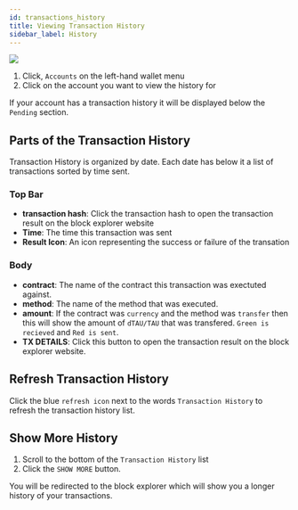 ```yaml
---
id: transactions_history
title: Viewing Transaction History
sidebar_label: History
---
```


![](/img/wallet/wallet_transaction_history.png)

1. Click, `Accounts` on the left-hand wallet menu
2. Click on the account you want to view the history for

If your account has a transaction history it will be displayed below the `Pending` section.

## Parts of the Transaction History
Transaction History is organized by date.  Each date has below it a list of transactions sorted by time sent.

### Top Bar
- **transaction hash**: Click the transaction hash to open the transaction result on the block explorer website
- **Time**: The time this transaction was sent
- **Result Icon**: An icon representing the success or failure of the transation 

### Body
- **contract**: The name of the contract this transaction was exectuted against.
- **method**: The name of the method that was executed.
- **amount**: If the contract was `currency` and the method was `transfer` then this will show the amount of `dTAU/TAU` that was transfered.  `Green is recieved` and `Red is sent`.
- **TX DETAILS**: Click this button to open the transaction result on the block explorer website.

## Refresh Transaction History
Click the blue `refresh icon` next to the words `Transaction History` to refresh the transaction history list.

## Show More History
1. Scroll to the bottom of the `Transaction History` list 
2. Click the `SHOW MORE` button.

You will be redirected to the block explorer which will show you a longer history of your transactions.